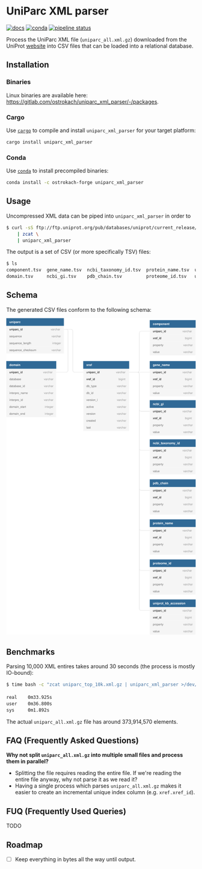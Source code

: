 # UniParc XML parser

[![docs](https://img.shields.io/badge/docs-v0.2.0-blue.svg)](https://ostrokach.gitlab.io/uniparc_xml_parser/v0.2.0/)
[![conda](https://img.shields.io/conda/pn/ostrokach-forge/uniparc_xml_parser)](https://anaconda.org/ostrokach-forge/uniparc_xml_parser/)
[![pipeline status](https://gitlab.com/ostrokach/uniparc_xml_parser/badges/v0.2.0/pipeline.svg)](https://gitlab.com/ostrokach/uniparc_xml_parser/commits/v0.2.0/)

Process the UniParc XML file (`uniparc_all.xml.gz`) downloaded from the UniProt [website](http://www.uniprot.org/downloads) into CSV files that can be loaded into a relational database.

## Installation

### Binaries

Linux binaries are available here: https://gitlab.com/ostrokach/uniparc_xml_parser/-/packages.

### Cargo

Use [`cargo`](https://crates.io/) to compile and install `uniparc_xml_parser` for your target platform:

```bash
cargo install uniparc_xml_parser
```

### Conda

Use [`conda`](https://docs.conda.io/en/latest/miniconda.html) to install precompiled binaries:

```bash
conda install -c ostrokach-forge uniparc_xml_parser
```

## Usage

Uncompressed XML data can be piped into `uniparc_xml_parser` in order to

```bash
$ curl -sS ftp://ftp.uniprot.org/pub/databases/uniprot/current_release/uniparc/uniparc_all.xml.gz \
    | zcat \
    | uniparc_xml_parser
```

The output is a set of CSV (or more specifically TSV) files:

```bash
$ ls
component.tsv  gene_name.tsv  ncbi_taxonomy_id.tsv  protein_name.tsv  uniparc.tsv               xref.tsv
domain.tsv     ncbi_gi.tsv    pdb_chain.tsv         proteome_id.tsv   uniprot_kb_accession.tsv
```

## Schema

The generated CSV files conform to the following schema:

<div align="center">
<img src="docs/schema/uml-diagram.svg" width="800px" />
</div>

## Benchmarks

Parsing 10,000 XML entires takes around 30 seconds (the process is mostly IO-bound):

```bash
$ time bash -c "zcat uniparc_top_10k.xml.gz | uniparc_xml_parser >/dev/null"

real    0m33.925s
user    0m36.800s
sys     0m1.892s
```

The actual `uniparc_all.xml.gz` file has around 373,914,570 elements.

## FAQ (Frequently Asked Questions)

**Why not split `uniparc_all.xml.gz` into multiple small files and process them in parallel?**

- Splitting the file requires reading the entire file. If we're reading the entire file anyway, why not parse it as we read it?
- Having a single process which parses `uniparc_all.xml.gz` makes it easier to create an incremental unique index column (e.g. `xref.xref_id`).

## FUQ (Frequently Used Queries)

TODO

## Roadmap

- [ ] Keep everything in bytes all the way until output.
